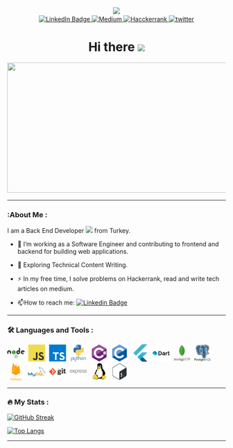 <div id="header" align="center">
  <img src="https://media.giphy.com/media/M9gbBd9nbDrOTu1Mqx/giphy.gif" width="100"/>
  <div id="badges">
    <a href="https://linkedin.com/in/ibrahim-sengun63">
      <img src="https://img.shields.io/badge/LinkedIn-blue?style=for-the-badge&logo=linkedin&logoColor=white" alt="LinkedIn Badge"/>
    </a>
    <a href="https://medium.com/@ibrahimsengun">
      <img src="https://img.shields.io/badge/Medium-12100E?style=for-the-badge&logo=medium&logoColor=white" alt="Medium"/>
    </a>
    <a href="https://www.hackerrank.com/profile/ibrahimsengun63">
      <img src="https://img.shields.io/badge/-Hackerrank-2EC866?style=for-the-badge&logo=HackerRank&logoColor=white" alt="Hacckerrank"/>
    </a>
    <a href="https://twitter.com/ibrsngn">
      <img src="https://img.shields.io/badge/Twitter-1DA1F2?style=for-the-badge&logo=twitter&logoColor=white" alt="twitter"/>
    </a>
  </div>

  <h1>
    Hi there
    <img src="https://media.giphy.com/media/hvRJCLFzcasrR4ia7z/giphy.gif" width="30px"/>
  </h1>
</div>
<div align="center">
  <img src="https://media.giphy.com/media/dWesBcTLavkZuG35MI/giphy.gif" width="600" height="300"/>
</div>

---

### :About Me :
I am a Back End Developer <img src="https://media.giphy.com/media/WUlplcMpOCEmTGBtBW/giphy.gif" width="30"> from Turkey.
- :telescope: I’m working as a Software Engineer and contributing to frontend and backend for building web applications.

- :seedling: Exploring Technical Content Writing.

- :zap: In my free time, I solve problems on Hackerrank, read and write tech articles on medium.

- :mailbox:How to reach me: [![Linkedin Badge](https://img.shields.io/badge/-IbrahimSengun63-blue?style=flat&logo=Linkedin&logoColor=white)](https://linkedin.com/in/ibrahim-sengun63)

---

### :hammer_and_wrench: Languages and Tools :
<div>
  <img src="https://github.com/devicons/devicon/blob/master/icons/nodejs/nodejs-original-wordmark.svg" title="NodeJS" alt="NodeJS" width="40" height="40"/>&nbsp;
  <img src="https://github.com/devicons/devicon/blob/master/icons/javascript/javascript-original.svg" title="JavaScript" alt="JavaScript" width="40" height="40"/>&nbsp;
  <img src ="https://github.com/devicons/devicon/blob/master/icons/typescript/typescript-original.svg" title="TypeScript" alt="TypeScript" with="40" height="40">&nbsp;
  <img src ="https://github.com/devicons/devicon/blob/master/icons/python/python-original-wordmark.svg" title="Python" alt="Python" with="40" height="40">&nbsp;
  <img src ="https://github.com/devicons/devicon/blob/master/icons/csharp/csharp-original.svg" title="C#" alt="C#" with="40" height="40">&nbsp;
  <img src ="https://github.com/devicons/devicon/blob/master/icons/c/c-original.svg" title="C" alt="C" with="40" height="40">&nbsp;
  <img src="https://github.com/devicons/devicon/blob/master/icons/flutter/flutter-original.svg" title="Flutter" alt="Flutter" width="40" height="40"/>&nbsp;
  <img src ="https://github.com/devicons/devicon/blob/master/icons/dart/dart-original-wordmark.svg" title="Dart" alt="Dart" with="40" height="40">&nbsp;
  <img src ="https://github.com/devicons/devicon/blob/master/icons/mongodb/mongodb-original-wordmark.svg" title="MongoDB" alt="MongoDB" with="40" height="40">&nbsp;
  <img src ="https://github.com/devicons/devicon/blob/master/icons/postgresql/postgresql-original-wordmark.svg" title="Postgresql" alt="Postgresql" with="40" height="40">&nbsp;
  <img src="https://github.com/devicons/devicon/blob/master/icons/firebase/firebase-plain-wordmark.svg" title="Firebase" alt="Firebase" width="40" height="40"/>&nbsp;
  <img src="https://github.com/devicons/devicon/blob/master/icons/mysql/mysql-original-wordmark.svg" title="MySQL"  alt="MySQL" width="40" height="40"/>&nbsp;
  <img src="https://github.com/devicons/devicon/blob/master/icons/git/git-original-wordmark.svg" title="Git" **alt="Git" width="40" height="40"/>&nbsp;
  <img src ="https://github.com/devicons/devicon/blob/master/icons/express/express-original-wordmark.svg" title="Express" alt="Express" with="40" height="40">&nbsp;
  <img src ="https://github.com/devicons/devicon/blob/master/icons/linux/linux-original.svg" title="Linux" alt="Linux" with="40" height="40">&nbsp;
  <img src ="https://github.com/devicons/devicon/blob/master/icons/bash/bash-original.svg" title="Bash" alt="Bash" with="40" height="40">&nbsp;
</div>

---

### :fire: My Stats :
[![GitHub Streak](http://github-readme-streak-stats.herokuapp.com?user=IbrahimSengun63&theme=dark&background=000000)](https://git.io/streak-stats)

[![Top Langs](https://github-readme-stats.vercel.app/api/top-langs/?username=IbrahimSengun63&layout=compact&theme=vision-friendly-dark)](https://github.com/anuraghazra/github-readme-stats)

---

